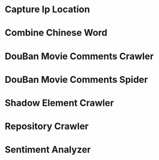 # Capture Ip Location
# Combine Chinese Word
# DouBan Movie Comments Crawler
# DouBan Movie Comments Spider
# Shadow Element Crawler
# Repository Crawler
# Sentiment Analyzer
